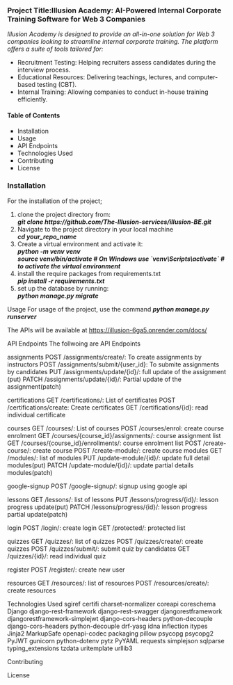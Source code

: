 <h3>Project Title:<strong>Illusion Academy: AI-Powered Internal Corporate Training Software for Web 3 Companies</strong></h3> 

<em>Illusion Academy is designed to provide an all-in-one solution for Web 3 companies looking to streamline internal corporate training. The platform offers a suite of tools tailored for:</em>
<ul>
<li>Recruitment Testing: Helping recruiters assess candidates during the interview process.</li>
<li>Educational Resources: Delivering teachings, lectures, and computer-based testing (CBT).</li>
<li>Internal Training: Allowing companies to conduct in-house training efficiently.</li>
</ul>

<h4>Table of Contents</h4>
<ul type="square">
<li>Installation</li>
<li>Usage</li>
<li>API Endpoints</li>
<li>Technologies Used</li>
<li>Contributing</li>
<li>License</li>
</ul>
<h3>Installation</h3>
For the installation of the project;
<ol>
<li>clone the project directory from:<br>
<em><strong>git clone https://github.com/The-Illusion-services/illusion-BE.git</strong></em>
 </li>
<li>Navigate to the project directory in your local machine <br>
<strong><em>cd your_repo_name</strong></em>
 </li>
<li>Create a virtual environment and activate it:<br>
<strong><em>python -m venv venv<br>
source venv/bin/activate  # On Windows use `venv\Scripts\activate` # to activate the virtual environment </strong></em>
 </li>
<li> install the require packages from requirements.txt<br>
<strong><em> pip install -r requirements.txt</strong></em>
 </li>
<li>set up the database by running:<br>
 <strong><em> python manage.py migrate</strong></em>
 </li>
</ol>
Usage
For usage of the project, use the command
<strong><em>python manage.py runserver</strong></em>

The APIs will be available at <a href="https://illusion-6ga5.onrender.com/docs/"> https://illusion-6ga5.onrender.com/docs/ </a>

API Endpoints
The follwoing are API Endpoints 

assignments 
POST /assignments/create/: To create assignments by instructors
POST /assignments/submit/{user_id}: To submite assignments by candidates
PUT /assignments/update/{id}/: full update of the assignment (put)
PATCH /assignments/update/{id}/: Partial update of the assignment(patch)

certifications
GET /certifications/: List of certificates
POST /certifications/create: Create certificates
GET /certifications/{id}: read individual certificate

courses
GET /courses/: List of courses
POST /courses/enrol: create course enrolment
GET /courses/{course_id}/assignments/: course assignment list
GET /courses/{course_id}/enrollments/: course enrolment list
POST /create-course/: create course 
POST /create-module/: create course modules
GET /modules/: list of modules
PUT /update-module/{id}/: update full detail modules(put)
PATCH /update-module/{id}/: update partial details modules(patch)


google-signup
POST /google-signup/: signup using google api

lessons
GET /lessons/: list of lessons
PUT /lessons/progress/{id}/: lesson progress update(put)
PATCH /lessons/progress/{id}/: lesson progress partial update(patch)

login
POST /login/: create login
GET /protected/: protected list

quizzes
GET /quizzes/: list of quizzes
POST /quizzes/create/: create quizzes
POST /quizzes/submit/: submit quiz by candidates
GET /quizzes/{id}/: read individual quiz

register
POST /register/: create new user

resources
GET /resources/: list of resources
POST /resources/create/: create resources

Technologies Used
sgiref
certifi
charset-normalizer
coreapi
coreschema
Django
django-rest-framework
django-rest-swagger
djangorestframework
djangorestframework-simplejwt
django-cors-headers
python-decouple
django-cors-headers
python-decouple
drf-yasg
idna
inflection
itypes
Jinja2
MarkupSafe
openapi-codec
packaging
pillow
psycopg
psycopg2
PyJWT
gunicorn
python-dotenv
pytz
PyYAML
requests
simplejson
sqlparse
typing_extensions
tzdata
uritemplate
urllib3

Contributing


License

